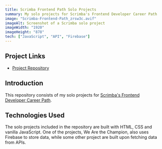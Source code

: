 ```yaml
---
title: Scrimba Frontend Path Solo Projects
summary: My solo projects for Scrimba's Frontend Developer Career Path.
image: "Scrimba-Frontend-Path_zrsw3c.avif"
imageAlt: Screenshot of a Scrimba solo project
imageWidth: "1920"
imageHeight: "878"
tech: ["JavaScript", "API", "Firebase"]
---
```


## Project Links
- [Project Repository](https://github.com/helenclx/Scrimba-Frontend-Solo-Projects)

## Introduction

This repository consists of my solo projects for [Scrimba's Frontend Developer Career Path](https://scrimba.com/learn/frontend).

<!-- ## Problem Solved

Lorem ipsum dolor sit amet, consectetur adipiscing elit, sed do eiusmod tempor incididunt ut labore et dolore magna aliqua. Tincidunt tortor aliquam nulla facilisi. Feugiat scelerisque varius morbi enim nunc faucibus a pellentesque sit. Condimentum lacinia quis vel eros donec ac odio tempor orci. -->

## Technologies Used

The solo projects included in the repository are built with HTML, CSS and vanilla JavaScript. One of the projects, We Are the Champion, also uses Firebase to store data, while some other project are built upon fetching data from APIs.

<!-- ## Challenges Faced

Eget mauris pharetra et ultrices. Molestie nunc non blandit massa enim nec. Ut tortor pretium viverra suspendisse potenti nullam ac tortor vitae. Nulla at volutpat diam ut venenatis. Volutpat ac tincidunt vitae semper quis lectus nulla at.

## Lessons Learned

Non blandit massa enim nec. Tempor commodo ullamcorper a lacus vestibulum sed. Et netus et malesuada fames ac turpis egestas integer eget. In ante metus dictum at tempor commodo. Eu scelerisque felis imperdiet proin fermentum leo. -->
